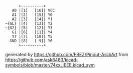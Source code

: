 

	      +----------+
	   A0 |[1]   [16]| VCC
	   A1 |[2]   [15]| Y0
	   A2 |[3]   [14]| Y1
	~{GL} |[4]   [13]| Y2
	~{G2} |[5]   [12]| Y3
	   G1 |[6]   [11]| Y4
	   Y7 |[7]   [10]| Y5
	  GND |[8]   [ 9]| Y6
	      +----------+


generated by https://github.com/FBEZ/Pinout-AsciiArt from https://github.com/ask6483/kicad-symbols/blob/master/74xx_IEEE.kicad_sym